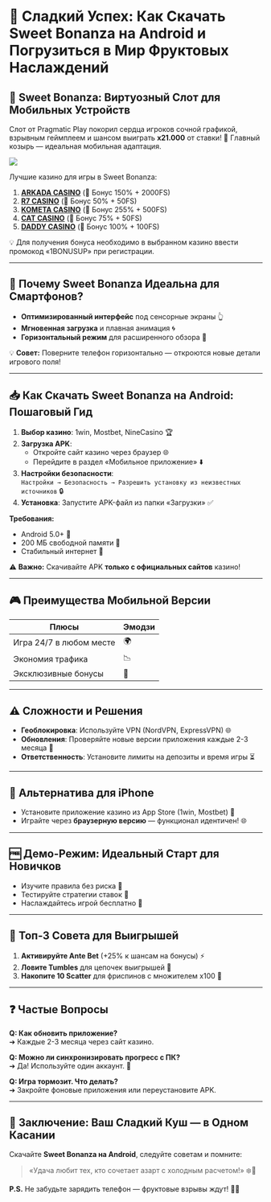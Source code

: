 # 🍭 Сладкий Успех: Как Скачать Sweet Bonanza на Android и Погрузиться в Мир Фруктовых Наслаждений

## 🎰 Sweet Bonanza: Виртуозный Слот для Мобильных Устройств
Слот от Pragmatic Play покорил сердца игроков сочной графикой, взрывным геймплеем и шансом выиграть **x21.000** от ставки! 🚀 Главный козырь — идеальная мобильная адаптация. 

[![](https://i.ibb.co/ZzLZ50qX/sweet-bonanza-tile.jpg)](https://clck.ru/3Hr27o)

Лучшие казино для игры в Sweet Bonanza:

1. **[ARKADA CASINO](https://clck.ru/3Hr27o "ARKADA CASINO")** (🎁 Бонус 150% + 2000FS)
2. **[R7 CASINO](https://clck.ru/3HsT58 "R7 CASINO")** (🎁 Бонус 50% + 50FS)
3. **[KOMETA CASINO](https://clck.ru/3JHf2X "KOMETA CASINO")** (🎁 Бонус 255% + 500FS)
4. **[CAT CASINO](https://clck.ru/3HsTGi "CAT CASINO")** (🎁 Бонус 75% + 50FS)
5. **[DADDY CASINO](https://clck.ru/3HsTSj "DADDY CASINO")** (🎁 Бонус 100% + 100FS)

💡 Для получения бонуса необходимо в выбранном казино ввести промокод «1BONUSUP» при регистрации.

---

## 📱 Почему Sweet Bonanza Идеальна для Смартфонов?
- **Оптимизированный интерфейс** под сенсорные экраны 👆  
- **Мгновенная загрузка** и плавная анимация 🌀  
- **Горизонтальный режим** для расширенного обзора 🔄  

💡 **Совет:** Поверните телефон горизонтально — откроются новые детали игрового поля!

---

## 📥 Как Скачать Sweet Bonanza на Android: Пошаговый Гид
1. **Выбор казино**: 1win, Mostbet, NineCasino 🏆  
2. **Загрузка APK**:  
   - Откройте сайт казино через браузер 🌐  
   - Перейдите в раздел «Мобильное приложение» ⬇️  
3. **Настройки безопасности**:  
   `Настройки → Безопасность → Разрешить установку из неизвестных источников` 🔒  
4. **Установка**: Запустите APK-файл из папки «Загрузки» ✅  

**Требования:**  
- Android 5.0+ 📲  
- 200 МБ свободной памяти 💾  
- Стабильный интернет 📶  

⚠️ **Важно:** Скачивайте APK **только с официальных сайтов** казино!

---

## 🎮 Преимущества Мобильной Версии
| **Плюсы**               | **Эмодзи** |
|-------------------------|------------|
| Игра 24/7 в любом месте | 🌍         |
| Экономия трафика        | 📉         |
| Эксклюзивные бонусы     | 🎁         |

---

## ⚠️ Сложности и Решения
- **Геоблокировка**: Используйте VPN (NordVPN, ExpressVPN) 🌐  
- **Обновления**: Проверяйте новые версии приложения каждые 2-3 месяца 🔄  
- **Ответственность**: Установите лимиты на депозиты и время игры ⏳  

---

## 🍏 Альтернатива для iPhone
- Установите приложение казино из App Store (1win, Mostbet) 📲  
- Играйте через **браузерную версию** — функционал идентичен! 🌐  

---

## 🆓 Демо-Режим: Идеальный Старт для Новичков
- Изучите правила без риска 🧠  
- Тестируйте стратегии ставок 🎯  
- Наслаждайтесь игрой бесплатно 💸  

---

## 🚀 Топ-3 Совета для Выигрышей
1. **Активируйте Ante Bet** (+25% к шансам на бонусы) ⚡  
2. **Ловите Tumbles** для цепочек выигрышей 🍇  
3. **Накопите 10 Scatter** для фриспинов с множителем x100 🎰  

---

## ❓ Частые Вопросы
**Q: Как обновить приложение?**  
➔ Каждые 2-3 месяца через сайт казино.  

**Q: Можно ли синхронизировать прогресс с ПК?**  
➔ Да! Используйте один аккаунт. 🔄  

**Q: Игра тормозит. Что делать?**  
➔ Закройте фоновые приложения или переустановите APK.  

---

## 🎉 Заключение: Ваш Сладкий Куш — в Одном Касании
Скачайте **Sweet Bonanza на Android**, следуйте советам и помните:  
> «Удача любит тех, кто сочетает азарт с холодным расчетом!» ❄️🎰  

**P.S.** Не забудьте зарядить телефон — фруктовые взрывы ждут! 🔋🍬 
